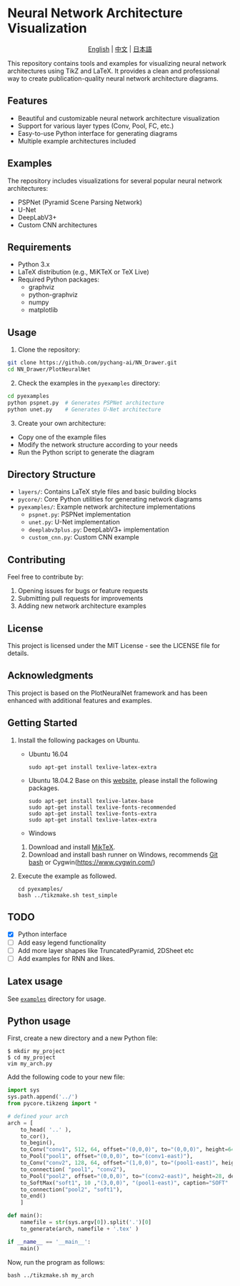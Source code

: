 # Neural Network Architecture Visualization

<div align="center">

[English](README.md) | [中文](README_zh.md) | [日本語](README_ja.md)

</div>

This repository contains tools and examples for visualizing neural network architectures using TikZ and LaTeX. It provides a clean and professional way to create publication-quality neural network architecture diagrams.

## Features

- Beautiful and customizable neural network architecture visualization
- Support for various layer types (Conv, Pool, FC, etc.)
- Easy-to-use Python interface for generating diagrams
- Multiple example architectures included

## Examples

The repository includes visualizations for several popular neural network architectures:

- PSPNet (Pyramid Scene Parsing Network)
- U-Net
- DeepLabV3+
- Custom CNN architectures

## Requirements

- Python 3.x
- LaTeX distribution (e.g., MiKTeX or TeX Live)
- Required Python packages:
  - graphviz
  - python-graphviz
  - numpy
  - matplotlib

## Usage

1. Clone the repository:
```bash
git clone https://github.com/pychang-ai/NN_Drawer.git
cd NN_Drawer/PlotNeuralNet
```

2. Check the examples in the `pyexamples` directory:
```bash
cd pyexamples
python pspnet.py  # Generates PSPNet architecture
python unet.py    # Generates U-Net architecture
```

3. Create your own architecture:
- Copy one of the example files
- Modify the network structure according to your needs
- Run the Python script to generate the diagram

## Directory Structure

- `layers/`: Contains LaTeX style files and basic building blocks
- `pycore/`: Core Python utilities for generating network diagrams
- `pyexamples/`: Example network architecture implementations
  - `pspnet.py`: PSPNet implementation
  - `unet.py`: U-Net implementation
  - `deeplabv3plus.py`: DeepLabV3+ implementation
  - `custom_cnn.py`: Custom CNN example

## Contributing

Feel free to contribute by:
1. Opening issues for bugs or feature requests
2. Submitting pull requests for improvements
3. Adding new network architecture examples

## License

This project is licensed under the MIT License - see the LICENSE file for details.

## Acknowledgments

This project is based on the PlotNeuralNet framework and has been enhanced with additional features and examples.

## Getting Started
1. Install the following packages on Ubuntu.
    * Ubuntu 16.04
        ```
        sudo apt-get install texlive-latex-extra
        ```

    * Ubuntu 18.04.2
Base on this [website](https://gist.github.com/rain1024/98dd4e2c6c8c28f9ea9d), please install the following packages.
        ```
        sudo apt-get install texlive-latex-base
        sudo apt-get install texlive-fonts-recommended
        sudo apt-get install texlive-fonts-extra
        sudo apt-get install texlive-latex-extra
        ```

    * Windows
    1. Download and install [MikTeX](https://miktex.org/download).
    2. Download and install bash runner on Windows, recommends [Git bash](https://git-scm.com/download/win) or Cygwin(https://www.cygwin.com/)

2. Execute the example as followed.
    ```
    cd pyexamples/
    bash ../tikzmake.sh test_simple
    ```

## TODO

- [X] Python interface
- [ ] Add easy legend functionality
- [ ] Add more layer shapes like TruncatedPyramid, 2DSheet etc
- [ ] Add examples for RNN and likes.

## Latex usage

See [`examples`](examples) directory for usage.

## Python usage

First, create a new directory and a new Python file:

    $ mkdir my_project
    $ cd my_project
    vim my_arch.py

Add the following code to your new file:

```python
import sys
sys.path.append('../')
from pycore.tikzeng import *

# defined your arch
arch = [
    to_head( '..' ),
    to_cor(),
    to_begin(),
    to_Conv("conv1", 512, 64, offset="(0,0,0)", to="(0,0,0)", height=64, depth=64, width=2 ),
    to_Pool("pool1", offset="(0,0,0)", to="(conv1-east)"),
    to_Conv("conv2", 128, 64, offset="(1,0,0)", to="(pool1-east)", height=32, depth=32, width=2 ),
    to_connection( "pool1", "conv2"),
    to_Pool("pool2", offset="(0,0,0)", to="(conv2-east)", height=28, depth=28, width=1),
    to_SoftMax("soft1", 10 ,"(3,0,0)", "(pool1-east)", caption="SOFT"  ),
    to_connection("pool2", "soft1"),
    to_end()
    ]

def main():
    namefile = str(sys.argv[0]).split('.')[0]
    to_generate(arch, namefile + '.tex' )

if __name__ == '__main__':
    main()
```

Now, run the program as follows:

    bash ../tikzmake.sh my_arch
